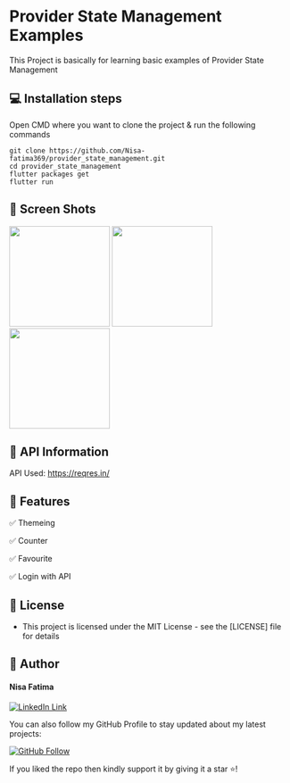# Provider State Management Examples

This Project is basically for learning basic examples of Provider State Management

## 💻 Installation steps

Open CMD where you want to clone the project & run the following commands

```
git clone https://github.com/Nisa-fatima369/provider_state_management.git
cd provider_state_management
flutter packages get
flutter run
```

## 📱 Screen Shots

<img src="https://github.com/user-attachments/assets/eb36adb2-d0ea-4c4a-ac30-8f745489d72a" width=180> <img src="https://github.com/user-attachments/assets/72fcdf39-f797-41c1-ab5b-7b0598699892" width=180> <img src="https://github.com/user-attachments/assets/4f6857f7-461e-4e53-b40d-6b6a826a0c9f" width=180>

## 🔗 API Information

API Used: https://reqres.in/

## 🎯 Features

✅ Themeing

✅ Counter

✅ Favourite

✅ Login with API

## 🔑 License
- This project is licensed under the MIT License - see the [LICENSE] file for details

## 🧑 Author

#### Nisa Fatima
[![LinkedIn Link](https://img.shields.io/badge/Connect-Nisa-blue.svg?logo=linkedin&longCache=true&style=social&label=Connect
)](https://www.linkedin.com/in/nisa-fatima369)

You can also follow my GitHub Profile to stay updated about my latest projects:

[![GitHub Follow](https://img.shields.io/badge/Connect-Nisa-blue.svg?logo=Github&longCache=true&style=social&label=Follow)](https://github.com/Nisa-fatima369)

If you liked the repo then kindly support it by giving it a star ⭐!

